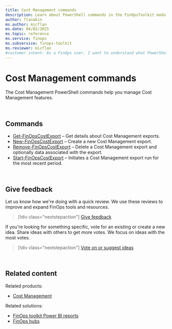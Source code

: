 ```yaml
---
title: Cost Management commands
description: Learn about PowerShell commands in the FinOpsToolkit module to support Cost Management capabilities.
author: flanakin
ms.author: micflan
ms.date: 04/02/2025
ms.topic: reference
ms.service: finops
ms.subservice: finops-toolkit
ms.reviewer: micflan
#customer intent: As a FinOps user, I want to understand what PowerShell commands are available to automate Cost Management scenarios in the FinOpsToolkit module.
---
```


<!-- markdownlint-disable-next-line MD025 -->
# Cost Management commands

The Cost Management PowerShell commands help you manage Cost Management features.

<br>

## Commands

- [Get-FinOpsCostExport](Get-FinOpsCostExport.md) – Get details about Cost Management exports.
- [New-FinOpsCostExport](New-FinOpsCostExport.md) – Create a new Cost Management export.
- [Remove-FinOpsCostExport](Remove-FinOpsCostExport.md) – Delete a Cost Management export and optionally data associated with the export.
- [Start-FinOpsCostExport](Start-FinOpsCostExport.md) – Initiates a Cost Management export run for the most recent period.

<br>

## Give feedback

Let us know how we're doing with a quick review. We use these reviews to improve and expand FinOps tools and resources.

> [!div class="nextstepaction"]
> [Give feedback](https://portal.azure.com/#view/HubsExtension/InProductFeedbackBlade/extensionName/FinOpsToolkit/cesQuestion/How%20easy%20or%20hard%20is%20it%20to%20use%20the%20FinOps%20toolkit%20PowerShell%20module%3F/cvaQuestion/How%20valuable%20are%20the%20FinOps%20toolkit%20PowerShell%20module%3F/surveyId/FTK0.9/bladeName/PowerShell/featureName/CostManagement)

If you're looking for something specific, vote for an existing or create a new idea. Share ideas with others to get more votes. We focus on ideas with the most votes.

> [!div class="nextstepaction"]
> [Vote on or suggest ideas](https://github.com/microsoft/finops-toolkit/issues?q=is%3Aissue%20is%3Aopen%20label%3A%22Tool%3A%20PowerShell%22%20sort%3A"reactions-%2B1-desc")

<br>

## Related content

Related products:

- [Cost Management](/azure/cost-management-billing/costs/)

Related solutions:

- [FinOps toolkit Power BI reports](../../power-bi/reports.md)
- [FinOps hubs](../../hubs/finops-hubs-overview.md)

<br>
